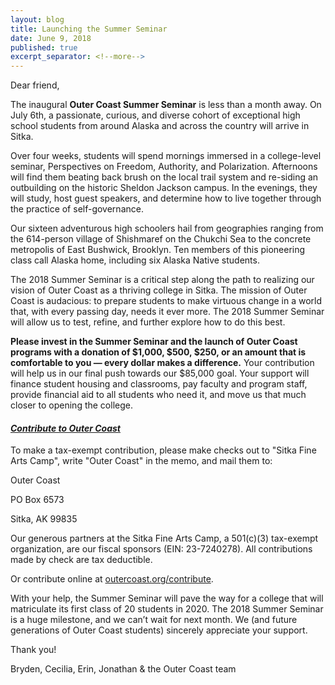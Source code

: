 ```yaml
---
layout: blog
title: Launching the Summer Seminar
date: June 9, 2018
published: true
excerpt_separator: <!--more-->
---
```


Dear friend,

The inaugural **Outer Coast Summer Seminar** is less than a month away. On July 6th, a passionate, curious, and diverse cohort of exceptional high school students from around Alaska and across the country will arrive in Sitka.

Over four weeks, students will spend mornings immersed in a college-level seminar, Perspectives on Freedom, Authority, and Polarization. Afternoons will find them beating back brush on the local trail system and re-siding an outbuilding on the historic Sheldon Jackson campus. In the evenings, they will study, host guest speakers, and determine how to live together through the practice of self-governance.

<!--more-->

Our sixteen adventurous high schoolers hail from geographies ranging from the 614-person village of Shishmaref on the Chukchi Sea to the concrete metropolis of East Bushwick, Brooklyn. Ten members of this pioneering class call Alaska home, including six Alaska Native students. 

The 2018 Summer Seminar is a critical step along the path to realizing our vision of Outer Coast as a thriving college in Sitka. The mission of Outer Coast is audacious: to prepare students to make virtuous change in a world that, with every passing day, needs it ever more. The 2018 Summer Seminar will allow us to test, refine, and further explore how to do this best.

**Please invest in the Summer Seminar and the launch of Outer Coast programs with a donation of $1,000, $500, $250, or an amount that is comfortable to you — every dollar makes a difference.** Your contribution will help us in our final push towards our $85,000 goal. Your support will finance student housing and classrooms, pay faculty and program staff, provide financial aid to all students who need it, and move us that much closer to opening the college. 

#### [_Contribute to Outer Coast_](http://outercoast.org/contribute/)

To make a tax-exempt contribution, please make checks out to "Sitka Fine Arts Camp", write "Outer Coast" in the memo, and mail them to: 

Outer Coast 

PO Box 6573

Sitka, AK 99835

Our generous partners at the Sitka Fine Arts Camp, a 501(c)(3) tax-exempt organization, are our fiscal sponsors (EIN: 23-7240278). All contributions made by check are tax deductible.  

Or contribute online at [outercoast.org/contribute](http://outercoast.org/contribute).

With your help, the Summer Seminar will pave the way for a college that will matriculate its first class of 20 students in 2020. The 2018 Summer Seminar is a huge milestone, and we can’t wait for next month. We (and future generations of Outer Coast students) sincerely appreciate your support. 

Thank you!

Bryden, Cecilia, Erin, Jonathan & the Outer Coast team 
